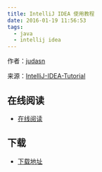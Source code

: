 ```yaml
---
title: IntelliJ IDEA 使用教程
date: 2016-01-19 11:56:53
tags:
  - java
  - intellij idea
---
```


作者：[judasn](https://github.com/judasn)

来源：[IntelliJ-IDEA-Tutorial](https://github.com/judasn/IntelliJ-IDEA-Tutorial)

<!--more-->

## 在线阅读 ##

+ [在线阅读](http://wiki.jikexueyuan.com/project/intellij-idea-tutorial/)

## 下载 ##

+ [下载地址](https://github.com/judasn/IntelliJ-IDEA-Tutorial/blob/master/CHM%E7%94%B5%E5%AD%90%E7%89%88%E6%9C%AC/%E7%BD%91%E7%9B%98%E9%93%BE%E6%8E%A5%E4%B8%8B%E8%BD%BD.md)
